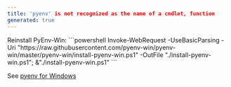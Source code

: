 ```yaml
---
title: 'pyenv' is not recognized as the name of a cmdlet, function
generated: true
---
```


<div markdown="1" class="ans">
Reinstall PyEnv-Win:
```powershell
Invoke-WebRequest -UseBasicParsing -Uri "https://raw.githubusercontent.com/pyenv-win/pyenv-win/master/pyenv-win/install-pyenv-win.ps1" -OutFile "./install-pyenv-win.ps1"; &"./install-pyenv-win.ps1"
```
</div>

See [pyenv for Windows](https://github.com/pyenv-win/pyenv-win)
